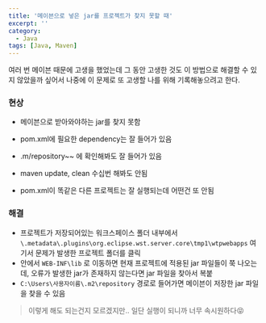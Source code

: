 ```yaml
---
title: '메이븐으로 넣은 jar를 프로젝트가 찾지 못할 때'
excerpt: ''
category:
  - Java
tags: [Java, Maven]
---
```


여러 번 메이븐 때문에 고생을 했었는데 그 동안 고생한 것도 이 방법으로 해결할 수 있지 않았을까 싶어서 나중에 이 문제로 또 고생할 나를 위해 기록해놓으려고 한다.

### 현상

- 메이븐으로 받아와야하는 jar를 찾지 못함

- pom.xml에 필요한 dependency는 잘 들어가 있음
- .m/repository~~ 에 확인해봐도 잘 들어가 있음
- maven update, clean 수십번 해봐도 안됨
- pom.xml이 똑같은 다른 프로젝트는 잘 실행되는데 어떤건 또 안됨

### 해결

- 프로젝트가 저장되어있는 워크스페이스 폴더 내부에서 `\.metadata\.plugins\org.eclipse.wst.server.core\tmp1\wtpwebapps` 여기서 문제가 발생한 프로젝트 폴더를 클릭
- 안에서 `WEB-INF\lib` 로 이동하면 현재 프로젝트에 적용된 jar 파일들이 쭉 나오는데, 오류가 발생한 jar가 존재하지 않는다면 jar 파일을 찾아서 복붙
- `C:\Users\사용자이름\.m2\repository` 경로로 들어가면 메이븐이 저장한 jar 파일을 찾을 수 있음

> 이렇게 해도 되는건지 모르겠지만.. 일단 실행이 되니까 너무 속시원하다😝
